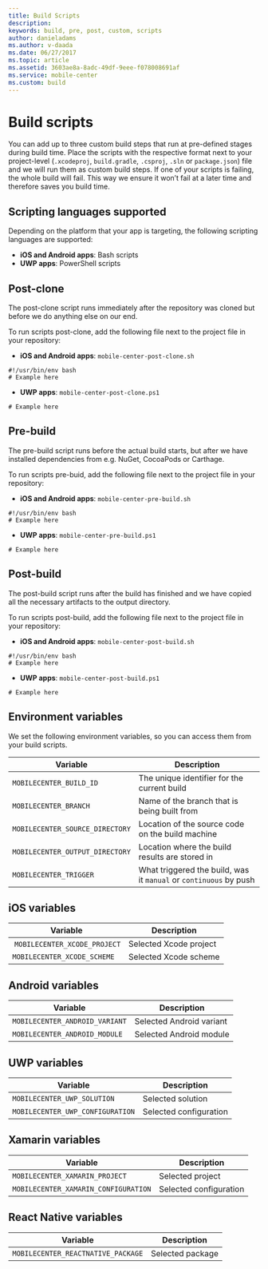 ```yaml
---
title: Build Scripts
description: 
keywords: build, pre, post, custom, scripts
author: danieladams
ms.author: v-daada
ms.date: 06/27/2017
ms.topic: article
ms.assetid: 3603ae8a-8adc-49df-9eee-f078008691af
ms.service: mobile-center
ms.custom: build
---
```


# Build scripts
You can add up to three custom build steps that run at pre-defined stages during build time. Place the scripts with the respective format next to your project-level (`.xcodeproj`, `build.gradle`, `.csproj`, `.sln` or `package.json`) file and we will run them as custom build steps. If one of your scripts is failing, the whole build will fail. This way we ensure it won’t fail at a later time and therefore saves you build time.

## Scripting languages supported
Depending on the platform that your app is targeting, the following scripting languages are supported:
- **iOS and Android apps**: Bash scripts
- **UWP apps**: PowerShell scripts

## Post-clone
The post-clone script runs immediately after the repository was cloned but before we do anything else on our end.

To run scripts post-clone, add the following file next to the project file in your repository:
- **iOS and Android apps**: `mobile-center-post-clone.sh`
```
#!/usr/bin/env bash
# Example here
```
- **UWP apps**: `mobile-center-post-clone.ps1`
```
# Example here
```

## Pre-build
The pre-build script runs before the actual build starts, but after we have installed dependencies from e.g. NuGet, CocoaPods or Carthage.

To run scripts pre-buid, add the following file next to the project file in your repository:
- **iOS and Android apps**: `mobile-center-pre-build.sh`
```
#!/usr/bin/env bash
# Example here
```
- **UWP apps**: `mobile-center-pre-build.ps1`
```
# Example here
```

## Post-build
The post-build script runs after the build has finished and we have copied all the necessary artifacts to the output directory.

To run scripts post-build, add the following file next to the project file in your repository:
- **iOS and Android apps**: `mobile-center-post-build.sh`
```
#!/usr/bin/env bash
# Example here
```
- **UWP apps**: `mobile-center-post-build.ps1`
```
# Example here
```

## Environment variables
We set the following environment variables, so you can access them from your build scripts.

| Variable | Description |
| --- | --- |
| `MOBILECENTER_BUILD_ID` | The unique identifier for the current build |
| `MOBILECENTER_BRANCH` | Name of the branch that is being built from |
| `MOBILECENTER_SOURCE_DIRECTORY` | Location of the source code on the build machine |
| `MOBILECENTER_OUTPUT_DIRECTORY` | Location where the build results are stored in |
| `MOBILECENTER_TRIGGER` | What triggered the build, was it `manual` or `continuous` by push |

## iOS variables

| Variable | Description |
| --- | --- |
| `MOBILECENTER_XCODE_PROJECT` | Selected Xcode project |
| `MOBILECENTER_XCODE_SCHEME` | Selected Xcode scheme |

## Android variables

| Variable | Description |
| --- | --- |
| `MOBILECENTER_ANDROID_VARIANT` | Selected Android variant |
| `MOBILECENTER_ANDROID_MODULE` | Selected Android module |

## UWP variables

| Variable | Description |
| --- | --- |
| `MOBILECENTER_UWP_SOLUTION` | Selected solution |
| `MOBILECENTER_UWP_CONFIGURATION` | Selected configuration |

## Xamarin variables

| Variable | Description |
| --- | --- |
| `MOBILECENTER_XAMARIN_PROJECT` | Selected project|
| `MOBILECENTER_XAMARIN_CONFIGURATION` | Selected configuration|

## React Native variables

| Variable | Description |
| --- | --- |
| `MOBILECENTER_REACTNATIVE_PACKAGE` | Selected package|